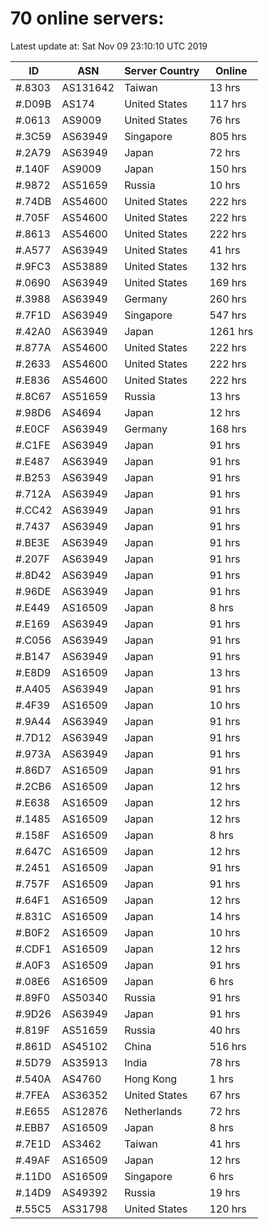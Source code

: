 # 70 online servers:

Latest update at: Sat Nov 09 23:10:10 UTC 2019

| ID | ASN | Server Country | Online |
| -- | --- | -------------- | ------ |
| #.8303 | AS131642 | Taiwan | 13 hrs |
| #.D09B | AS174 | United States | 117 hrs |
| #.0613 | AS9009 | United States | 76 hrs |
| #.3C59 | AS63949 | Singapore | 805 hrs |
| #.2A79 | AS63949 | Japan | 72 hrs |
| #.140F | AS9009 | Japan | 150 hrs |
| #.9872 | AS51659 | Russia | 10 hrs |
| #.74DB | AS54600 | United States | 222 hrs |
| #.705F | AS54600 | United States | 222 hrs |
| #.8613 | AS54600 | United States | 222 hrs |
| #.A577 | AS63949 | United States | 41 hrs |
| #.9FC3 | AS53889 | United States | 132 hrs |
| #.0690 | AS63949 | United States | 169 hrs |
| #.3988 | AS63949 | Germany | 260 hrs |
| #.7F1D | AS63949 | Singapore | 547 hrs |
| #.42A0 | AS63949 | Japan | 1261 hrs |
| #.877A | AS54600 | United States | 222 hrs |
| #.2633 | AS54600 | United States | 222 hrs |
| #.E836 | AS54600 | United States | 222 hrs |
| #.8C67 | AS51659 | Russia | 13 hrs |
| #.98D6 | AS4694 | Japan | 12 hrs |
| #.E0CF | AS63949 | Germany | 168 hrs |
| #.C1FE | AS63949 | Japan | 91 hrs |
| #.E487 | AS63949 | Japan | 91 hrs |
| #.B253 | AS63949 | Japan | 91 hrs |
| #.712A | AS63949 | Japan | 91 hrs |
| #.CC42 | AS63949 | Japan | 91 hrs |
| #.7437 | AS63949 | Japan | 91 hrs |
| #.BE3E | AS63949 | Japan | 91 hrs |
| #.207F | AS63949 | Japan | 91 hrs |
| #.8D42 | AS63949 | Japan | 91 hrs |
| #.96DE | AS63949 | Japan | 91 hrs |
| #.E449 | AS16509 | Japan | 8 hrs |
| #.E169 | AS63949 | Japan | 91 hrs |
| #.C056 | AS63949 | Japan | 91 hrs |
| #.B147 | AS63949 | Japan | 91 hrs |
| #.E8D9 | AS16509 | Japan | 13 hrs |
| #.A405 | AS63949 | Japan | 91 hrs |
| #.4F39 | AS16509 | Japan | 10 hrs |
| #.9A44 | AS63949 | Japan | 91 hrs |
| #.7D12 | AS63949 | Japan | 91 hrs |
| #.973A | AS63949 | Japan | 91 hrs |
| #.86D7 | AS16509 | Japan | 91 hrs |
| #.2CB6 | AS16509 | Japan | 12 hrs |
| #.E638 | AS16509 | Japan | 12 hrs |
| #.1485 | AS16509 | Japan | 12 hrs |
| #.158F | AS16509 | Japan | 8 hrs |
| #.647C | AS16509 | Japan | 12 hrs |
| #.2451 | AS16509 | Japan | 91 hrs |
| #.757F | AS16509 | Japan | 91 hrs |
| #.64F1 | AS16509 | Japan | 12 hrs |
| #.831C | AS16509 | Japan | 14 hrs |
| #.B0F2 | AS16509 | Japan | 10 hrs |
| #.CDF1 | AS16509 | Japan | 12 hrs |
| #.A0F3 | AS16509 | Japan | 91 hrs |
| #.08E6 | AS16509 | Japan | 6 hrs |
| #.89F0 | AS50340 | Russia | 91 hrs |
| #.9D26 | AS63949 | Japan | 91 hrs |
| #.819F | AS51659 | Russia | 40 hrs |
| #.861D | AS45102 | China | 516 hrs |
| #.5D79 | AS35913 | India | 78 hrs |
| #.540A | AS4760 | Hong Kong | 1 hrs |
| #.7FEA | AS36352 | United States | 67 hrs |
| #.E655 | AS12876 | Netherlands | 72 hrs |
| #.EBB7 | AS16509 | Japan | 8 hrs |
| #.7E1D | AS3462 | Taiwan | 41 hrs |
| #.49AF | AS16509 | Japan | 12 hrs |
| #.11D0 | AS16509 | Singapore | 6 hrs |
| #.14D9 | AS49392 | Russia | 19 hrs |
| #.55C5 | AS31798 | United States | 120 hrs |

